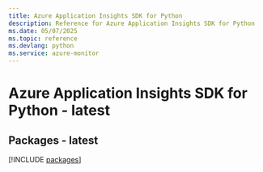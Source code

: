 ```yaml
---
title: Azure Application Insights SDK for Python
description: Reference for Azure Application Insights SDK for Python
ms.date: 05/07/2025
ms.topic: reference
ms.devlang: python
ms.service: azure-monitor
---
```

# Azure Application Insights SDK for Python - latest
## Packages - latest
[!INCLUDE [packages](application-insights-index.md)]